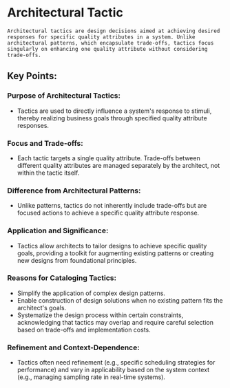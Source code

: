 # Architectural Tactic
    Architectural tactics are design decisions aimed at achieving desired responses for specific quality attributes in a system. Unlike architectural patterns, which encapsulate trade-offs, tactics focus singularly on enhancing one quality attribute without considering trade-offs.

## Key Points:

### Purpose of Architectural Tactics:
- Tactics are used to directly influence a system's response to stimuli, thereby realizing business goals through specified quality attribute responses.

### Focus and Trade-offs:
- Each tactic targets a single quality attribute. Trade-offs between different quality attributes are managed separately by the architect, not within the tactic itself.

### Difference from Architectural Patterns:
- Unlike patterns, tactics do not inherently include trade-offs but are focused actions to achieve a specific quality attribute response.

### Application and Significance:
- Tactics allow architects to tailor designs to achieve specific quality goals, providing a toolkit for augmenting existing patterns or creating new designs from foundational principles.

### Reasons for Cataloging Tactics:
- Simplify the application of complex design patterns.
- Enable construction of design solutions when no existing pattern fits the architect's goals.
- Systematize the design process within certain constraints, acknowledging that tactics may overlap and require careful selection based on trade-offs and implementation costs.

### Refinement and Context-Dependence:
- Tactics often need refinement (e.g., specific scheduling strategies for performance) and vary in applicability based on the system context (e.g., managing sampling rate in real-time systems).

